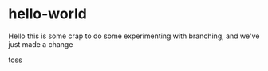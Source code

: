 # hello-world

Hello this is some crap to do some experimenting with branching, and we've just made a change

toss
